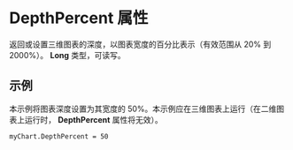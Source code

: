
# DepthPercent 属性

返回或设置三维图表的深度，以图表宽度的百分比表示（有效范围从 20% 到 2000%）。 **Long** 类型，可读写。


## 示例

本示例将图表深度设置为其宽度的 50%。本示例应在三维图表上运行（在二维图表上运行时， **DepthPercent** 属性将无效）。


```
myChart.DepthPercent = 50
```

